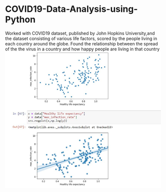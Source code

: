 # COVID19-Data-Analysis-using-Python
Worked with COVID19 dataset, published by John Hopkins University,and the dataset consisting of various life factors, scored by the people living in each country around the globe. Found the relationship between the spread of the the virus in a country and how happy people are living in that country
![screenshot](https://github.com/jatin-pahuja/COVID19-Data-Analysis-using-Python/blob/master/c19.JPG)
